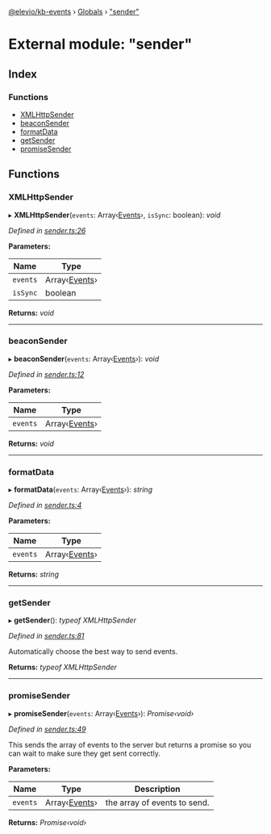 [@elevio/kb-events](../README.md) › [Globals](../globals.md) › ["sender"](_sender_.md)

# External module: "sender"

## Index

### Functions

* [XMLHttpSender](_sender_.md#xmlhttpsender)
* [beaconSender](_sender_.md#beaconsender)
* [formatData](_sender_.md#formatdata)
* [getSender](_sender_.md#getsender)
* [promiseSender](_sender_.md#promisesender)

## Functions

###  XMLHttpSender

▸ **XMLHttpSender**(`events`: Array‹[Events](_events_.md#events)›, `isSync`: boolean): *void*

*Defined in [sender.ts:26](https://github.com/elevio/kb-events/blob/5af97fd/src/sender.ts#L26)*

**Parameters:**

Name | Type |
------ | ------ |
`events` | Array‹[Events](_events_.md#events)› |
`isSync` | boolean |

**Returns:** *void*

___

###  beaconSender

▸ **beaconSender**(`events`: Array‹[Events](_events_.md#events)›): *void*

*Defined in [sender.ts:12](https://github.com/elevio/kb-events/blob/5af97fd/src/sender.ts#L12)*

**Parameters:**

Name | Type |
------ | ------ |
`events` | Array‹[Events](_events_.md#events)› |

**Returns:** *void*

___

###  formatData

▸ **formatData**(`events`: Array‹[Events](_events_.md#events)›): *string*

*Defined in [sender.ts:4](https://github.com/elevio/kb-events/blob/5af97fd/src/sender.ts#L4)*

**Parameters:**

Name | Type |
------ | ------ |
`events` | Array‹[Events](_events_.md#events)› |

**Returns:** *string*

___

###  getSender

▸ **getSender**(): *typeof XMLHttpSender*

*Defined in [sender.ts:81](https://github.com/elevio/kb-events/blob/5af97fd/src/sender.ts#L81)*

Automatically choose the best way to send events.

**Returns:** *typeof XMLHttpSender*

___

###  promiseSender

▸ **promiseSender**(`events`: Array‹[Events](_events_.md#events)›): *Promise‹void›*

*Defined in [sender.ts:49](https://github.com/elevio/kb-events/blob/5af97fd/src/sender.ts#L49)*

This sends the array of events to the server but returns a promise so you can
wait to make sure they get sent correctly.

**Parameters:**

Name | Type | Description |
------ | ------ | ------ |
`events` | Array‹[Events](_events_.md#events)› | the array of events to send.  |

**Returns:** *Promise‹void›*
